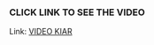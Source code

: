 ### CLICK LINK TO SEE THE VIDEO
Link: [VIDEO KIAR](https://drive.google.com/file/d/1lkKplSGCLUaa__s-FtmUuDDUoaLQjGb1/view?usp=drivesdk)
